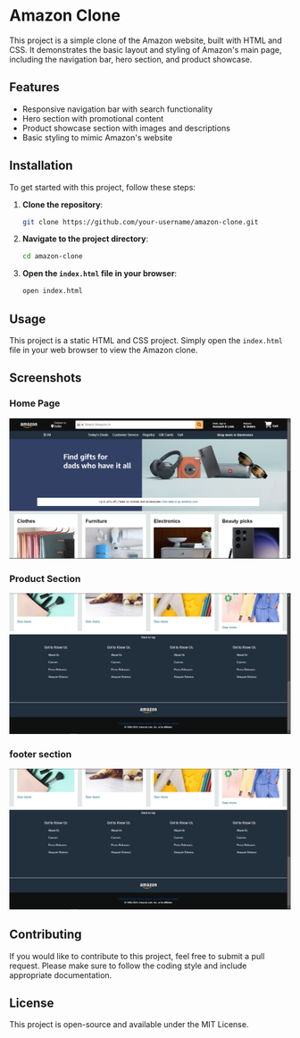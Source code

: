 # Amazon Clone

This project is a simple clone of the Amazon website, built with HTML and CSS. It demonstrates the basic layout and styling of Amazon's main page, including the navigation bar, hero section, and product showcase.

## Features

- Responsive navigation bar with search functionality
- Hero section with promotional content
- Product showcase section with images and descriptions
- Basic styling to mimic Amazon's website

## Installation

To get started with this project, follow these steps:

1. **Clone the repository**:
    ```bash
    git clone https://github.com/your-username/amazon-clone.git
    ```

2. **Navigate to the project directory**:
    ```bash
    cd amazon-clone
    ```

3. **Open the `index.html` file in your browser**:
    ```bash
    open index.html
    ```

## Usage

This project is a static HTML and CSS project. Simply open the `index.html` file in your web browser to view the Amazon clone.

## Screenshots

### Home Page

![Amazon Clone Home Page](./image1.png)

### Product Section

![Amazon Clone Product Section](./image2.png)

### footer section

![Amazon Clone Product Section](./image3.png)

## Contributing

If you would like to contribute to this project, feel free to submit a pull request. Please make sure to follow the coding style and include appropriate documentation.

## License

This project is open-source and available under the MIT License.
